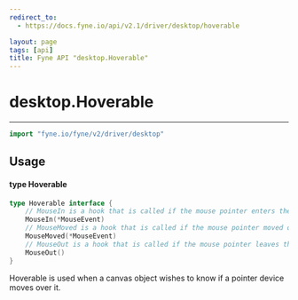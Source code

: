 ```yaml
---
redirect_to:
  - https://docs.fyne.io/api/v2.1/driver/desktop/hoverable

layout: page
tags: [api]
title: Fyne API "desktop.Hoverable"
---
```



# desktop.Hoverable
---
```go
import "fyne.io/fyne/v2/driver/desktop"
```

## Usage

#### type Hoverable

```go
type Hoverable interface {
	// MouseIn is a hook that is called if the mouse pointer enters the element.
	MouseIn(*MouseEvent)
	// MouseMoved is a hook that is called if the mouse pointer moved over the element.
	MouseMoved(*MouseEvent)
	// MouseOut is a hook that is called if the mouse pointer leaves the element.
	MouseOut()
}
```

Hoverable is used when a canvas object wishes to know if a pointer device moves over it.
